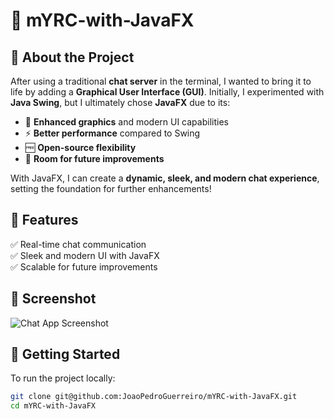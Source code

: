 # 🚀 mYRC-with-JavaFX

## 📝 About the Project
After using a traditional **chat server** in the terminal, I wanted to bring it to life by adding a **Graphical User Interface (GUI)**. Initially, I experimented with **Java Swing**, but I ultimately chose **JavaFX** due to its:
- 🎨 **Enhanced graphics** and modern UI capabilities  
- ⚡ **Better performance** compared to Swing  
- 🆓 **Open-source flexibility**  
- 🔧 **Room for future improvements**  

With JavaFX, I can create a **dynamic, sleek, and modern chat experience**, setting the foundation for further enhancements!

## 🔧 Features
✅ Real-time chat communication  
✅ Sleek and modern UI with JavaFX  
✅ Scalable for future improvements  

## 📸 Screenshot
![Chat App Screenshot](https://github.com/JoaoPedroGuerreiro/Assets/blob/main/mYRC.png)

## 🚀 Getting Started
To run the project locally:
```bash
git clone git@github.com:JoaoPedroGuerreiro/mYRC-with-JavaFX.git
cd mYRC-with-JavaFX
